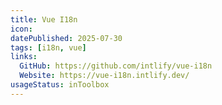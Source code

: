 ```yaml
---
title: Vue I18n
icon:
datePublished: 2025-07-30
tags: [i18n, vue]
links:
  GitHub: https://github.com/intlify/vue-i18n
  Website: https://vue-i18n.intlify.dev/
usageStatus: inToolbox
---
```


